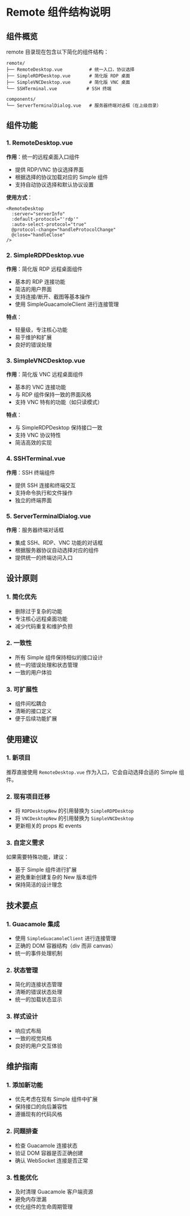 # Remote 组件结构说明

## 组件概览

remote 目录现在包含以下简化的组件结构：

```
remote/
├── RemoteDesktop.vue          # 统一入口，协议选择
├── SimpleRDPDesktop.vue       # 简化版 RDP 桌面
├── SimpleVNCDesktop.vue       # 简化版 VNC 桌面
└── SSHTerminal.vue           # SSH 终端

components/
└── ServerTerminalDialog.vue   # 服务器终端对话框（在上级目录）
```

## 组件功能

### 1. RemoteDesktop.vue
**作用**：统一的远程桌面入口组件
- 提供 RDP/VNC 协议选择界面
- 根据选择的协议加载对应的 Simple 组件
- 支持自动协议选择和默认协议设置

**使用方式**：
```vue
<RemoteDesktop 
  :server="serverInfo"
  :default-protocol="'rdp'"
  :auto-select-protocol="true"
  @protocol-change="handleProtocolChange"
  @close="handleClose"
/>
```

### 2. SimpleRDPDesktop.vue
**作用**：简化版 RDP 远程桌面组件
- 基本的 RDP 连接功能
- 简洁的用户界面
- 支持连接/断开、截图等基本操作
- 使用 SimpleGuacamoleClient 进行连接管理

**特点**：
- 轻量级，专注核心功能
- 易于维护和扩展
- 良好的错误处理

### 3. SimpleVNCDesktop.vue
**作用**：简化版 VNC 远程桌面组件
- 基本的 VNC 连接功能
- 与 RDP 组件保持一致的界面风格
- 支持 VNC 特有的功能（如只读模式）

**特点**：
- 与 SimpleRDPDesktop 保持接口一致
- 支持 VNC 协议特性
- 简洁高效的实现

### 4. SSHTerminal.vue
**作用**：SSH 终端组件
- 提供 SSH 连接和终端交互
- 支持命令执行和文件操作
- 独立的终端界面

### 5. ServerTerminalDialog.vue
**作用**：服务器终端对话框
- 集成 SSH、RDP、VNC 功能的对话框
- 根据服务器协议自动选择对应的组件
- 提供统一的终端访问入口

## 设计原则

### 1. 简化优先
- 删除过于复杂的功能
- 专注核心远程桌面功能
- 减少代码重复和维护负担

### 2. 一致性
- 所有 Simple 组件保持相似的接口设计
- 统一的错误处理和状态管理
- 一致的用户体验

### 3. 可扩展性
- 组件间松耦合
- 清晰的接口定义
- 便于后续功能扩展

## 使用建议

### 1. 新项目
推荐直接使用 `RemoteDesktop.vue` 作为入口，它会自动选择合适的 Simple 组件。

### 2. 现有项目迁移
- 将 `RDPDesktopNew` 的引用替换为 `SimpleRDPDesktop`
- 将 `VNCDesktopNew` 的引用替换为 `SimpleVNCDesktop`
- 更新相关的 props 和 events

### 3. 自定义需求
如果需要特殊功能，建议：
- 基于 Simple 组件进行扩展
- 避免重新创建复杂的 New 版本组件
- 保持简洁的设计理念

## 技术要点

### 1. Guacamole 集成
- 使用 `SimpleGuacamoleClient` 进行连接管理
- 正确的 DOM 容器结构（div 而非 canvas）
- 统一的事件处理机制

### 2. 状态管理
- 简化的连接状态管理
- 清晰的错误状态处理
- 统一的加载状态显示

### 3. 样式设计
- 响应式布局
- 一致的视觉风格
- 良好的用户交互体验

## 维护指南

### 1. 添加新功能
- 优先考虑在现有 Simple 组件中扩展
- 保持接口的向后兼容性
- 遵循现有的代码风格

### 2. 问题排查
- 检查 Guacamole 连接状态
- 验证 DOM 容器是否正确创建
- 确认 WebSocket 连接是否正常

### 3. 性能优化
- 及时清理 Guacamole 客户端资源
- 避免内存泄漏
- 优化组件的生命周期管理
